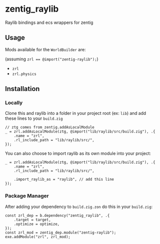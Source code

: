 # zentig_raylib
Raylib bindings and ecs wrappers for zentig

## Usage

Mods available for the `WorldBuilder` are:

(assuming `zrl == @import("zentig-raylib");`)<br>
+ `zrl`
+ `zrl.physics`

## Installation

### Locally

Clone this and raylib into a folder in your project root (ex: `lib`) and add these lines to your `build.zig`
```zig
// ztg comes from zentig.addAsLocalModule
_ = zrl.addAsLocalModule(ztg, @import("lib/raylib/src/build.zig"), .{
    .name = "zrl",
    .rl_include_path = "lib/raylib/src/",
});
```

You can also choose to import raylib as its own module into your project:
```zig
_ = zrl.addAsLocalModule(ztg, @import("lib/raylib/src/build.zig"), .{
    .name = "zrl",
    .rl_include_path = "lib/raylib/src/",

    .import_raylib_as = "raylib", // add this line
});
```

### Package Manager

After adding your dependency to `build.zig.zon` do this in your `build.zig`:
```zig
const zrl_dep = b.dependency("zentig_raylib", .{
    .target = target,
    .optimize = optimize,
});
const zrl_mod = zentig_dep.module("zentig-raylib");
exe.addModule("zrl", zrl_mod);
```
